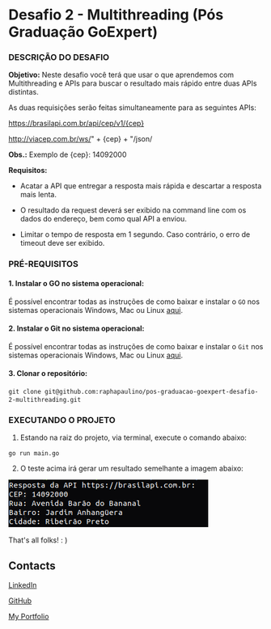 # Desafio 2 - Multithreading (Pós Graduação GoExpert)

### DESCRIÇÃO DO DESAFIO

**Objetivo:** Neste desafio você terá que usar o que aprendemos com Multithreading e APIs para buscar o resultado mais rápido entre duas APIs distintas.

As duas requisições serão feitas simultaneamente para as seguintes APIs:

https://brasilapi.com.br/api/cep/v1/{cep}

http://viacep.com.br/ws/" + {cep} + "/json/


**Obs.:** Exemplo de {cep}: 14092000

**Requisitos:**

- Acatar a API que entregar a resposta mais rápida e descartar a resposta mais lenta.

- O resultado da request deverá ser exibido na command line com os dados do endereço, bem como qual API a enviou.

- Limitar o tempo de resposta em 1 segundo. Caso contrário, o erro de timeout deve ser exibido.


### PRÉ-REQUISITOS

#### 1. Instalar o GO no sistema operacional:

É possível encontrar todas as instruções de como baixar e instalar o `GO` nos sistemas operacionais Windows, Mac ou Linux [aqui](https://go.dev/doc/install).

#### 2. Instalar o Git no sistema operacional:

É possível encontrar todas as instruções de como baixar e instalar o `Git` nos sistemas operacionais Windows, Mac ou Linux [aqui](https://www.git-scm.com/downloads).

#### 3. Clonar o repositório:

```
git clone git@github.com:raphapaulino/pos-graduacao-goexpert-desafio-2-multithreading.git
```

### EXECUTANDO O PROJETO

1. Estando na raiz do projeto, via terminal, execute o comando abaixo:

```
go run main.go
```

2. O teste acima irá gerar um resultado semelhante a imagem abaixo:

![Resposta da API](doc-images/20240601_115957.png "Resposta da API mais rápida")


That's all folks! : )


## Contacts

[LinkedIn](https://www.linkedin.com/in/raphaelalvespaulino/)

[GitHub](https://github.com/raphapaulino/)

[My Portfolio](https://www.raphaelpaulino.com.br/)